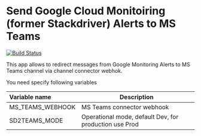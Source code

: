 # Send Google Cloud Monitoiring (former Stackdriver) Alerts to MS Teams
[![Build Status](https://travis-ci.org/pabloli84/sd_alerts_to_msteams.svg?branch=master)](https://travis-ci.org/pabloli84/sd_alerts_to_msteams)

This app allows to redirect messages from Google Monitoring Alerts to MS Teams channel via channel connector webhok.

You need specify following variables

| Variable name | Description |
|:--------------|-------------|
| MS_TEAMS_WEBHOOK | MS Teams connector webhook |
| SD2TEAMS_MODE | Operational mode, default Dev, for production use Prod |